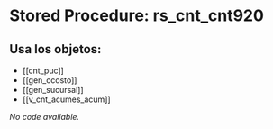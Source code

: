 # Stored Procedure: rs_cnt_cnt920

## Usa los objetos:
- [[cnt_puc]]
- [[gen_ccosto]]
- [[gen_sucursal]]
- [[v_cnt_acumes_acum]]

*No code available.*
